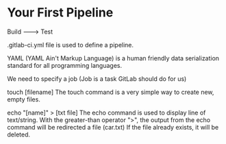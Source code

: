 # Your First Pipeline

Build ---> Test

.gitlab-ci.yml file is used to define a pipeline.

YAML (YAML Ain't Markup Language) is a human friendly data serialization standard for all programming languages.

We need to specify a job (Job is a task GitLab should do for us)

touch [filename]
The touch command is a very simple way to create new, empty files.

echo "[name]" > [txt file]
The echo command is used to display line of text/string.
With the greater-than operator ">", the output from the echo command will be redirected a file (car.txt)
If the file already exists, it will be deleted.
